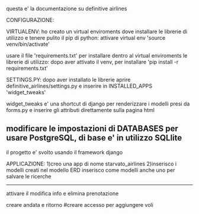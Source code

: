 questa e' la documentazione su definitive airlines

CONFIGURAZIONE:

VIRTUALENV:
ho creato un virtual enviroments dove installare le librerie di utilizzo e tenere pulito il pip di python:
attivare virtual env 'source venv/bin/activate'

usare il file 'requirements.txt' per installare dentro al virtual enviroments le librerie di utilizzo:
dopo aver attivato il venv, per installare 'pip install -r requirements.txt'

SETTINGS.PY:
dopo aver installato le librerie aprire definitive_airlines/settings.py e inserire in INSTALLED_APPS 'widget_tweaks'

widget_tweaks e' una shortcut di django per renderizzare i modelli presi da forms.py e inserire gli attributi direttamente sulla pagina html

modificare le impostazioni di DATABASES per usare PostgreSQL, di base e' in utilizzo SQLlite
--------------------------------------------------
il progetto e' svolto usando il framework django

APPLICAZIONE:
1)creo una app di nome starvato_airlines
2)inserisco i modelli creati nel modello ERD
inserisco come modelli anche uno per salvare le ricerche

---------------------------------------------------
attivare il modifica info e elimina prenotazione

creare andata e ritorno
#creare accesso per aggiungere voli
